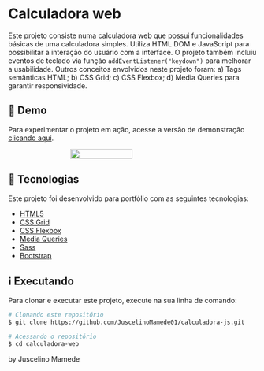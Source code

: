 # Calculadora web

Este projeto consiste numa calculadora web que possui funcionalidades básicas de uma calculadora simples. Utiliza HTML DOM e JavaScript para possibilitar a interação do usuário com a interface. O projeto também incluiu eventos de teclado via função `addEventListener("keydown")` para melhorar a usabilidade. Outros conceitos envolvidos neste projeto foram: a) Tags semânticas HTML; b) CSS Grid; c) CSS Flexbox; d) Media Queries para garantir responsividade.

## 👀 Demo

Para experimentar o projeto em ação, acesse a versão de demonstração [clicando aqui](https://juscelinomamede01.github.io/calculadora-js/).

<div style="display: flex; justify-content: center">
<img src="https://raw.githubusercontent.com/JuscelinoMamede01/Calculadora-JS/main/img/calc-img" width="50%">
</div>

## 🚀 Tecnologias

Este projeto foi desenvolvido para portfólio com as seguintes tecnologias:

- [HTML5](https://developer.mozilla.org/en-US/docs/Web/HTML "HTML5")
- [CSS Grid](https://developer.mozilla.org/en-US/docs/Learn/CSS/CSS_layout/Grids "CSS Grid")
- [CSS Flexbox](https://developer.mozilla.org/en-US/docs/Learn/CSS/CSS_layout/Flexbox "CSS Flexbox")
- [Media Queries](https://developer.mozilla.org/en-US/docs/Learn/CSS/CSS_layout/Media_queries)
- [Sass](https://sass-lang.com/guide/)
- [Bootstrap](https://getbootstrap.com/docs/5.3/getting-started/introduction/)

## ℹ️ Executando

Para clonar e executar este projeto, execute na sua linha de comando:

```bash
# Clonando este repositório
$ git clone https://github.com/JuscelinoMamede01/calculadora-js.git

# Acessando o repositório
$ cd calculadora-web
```

by Juscelino Mamede
